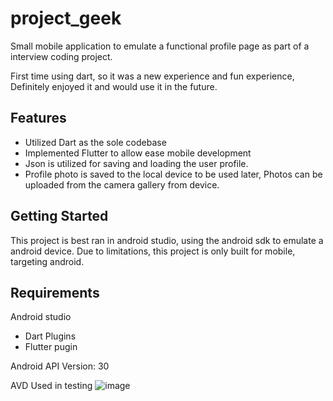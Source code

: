 # project_geek

Small mobile application to emulate a functional profile page as part of a interview coding project.

First time using dart, so it was a new experience and fun experience, Definitely enjoyed it and would use it in the future.

## Features
- Utilized Dart as the sole codebase
- Implemented Flutter to allow ease mobile development
- Json is utilized for saving and loading the user profile.
- Profile photo is saved to the local device to be used later, Photos can be uploaded from the camera gallery from device.


## Getting Started

This project is best ran in android studio, using the android sdk to emulate a android device.
Due to limitations, this project is only built for mobile, targeting android.


## Requirements
Android studio
- Dart Plugins
- Flutter pugin

Android API Version: 30

AVD Used in testing
![image](https://user-images.githubusercontent.com/8345926/139518291-1f43198c-bfe7-4aa2-9315-f0ecc4a05ad0.png)
